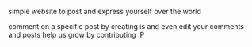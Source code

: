 simple website to post and express yourself over the world

comment on a specific post by creating is and even edit your comments and posts 
help us grow by contributing
:P